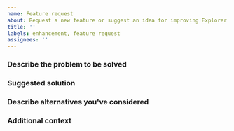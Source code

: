 ```yaml
---
name: Feature request
about: Request a new feature or suggest an idea for improving Explorer 1
title: ''
labels: enhancement, feature request
assignees: ''
---
```


### Describe the problem to be solved

<!-- Describe the problem that this feature request will solve. -->

### Suggested solution

<!-- Describe what you think is the best solution to this problem -->

### Describe alternatives you've considered

<!--
  There can be multiple ways to solve a problem.
  Please describe any other solutions you've considered.
-->

### Additional context

<!-- Include any relevant information or links to existing issues -->
